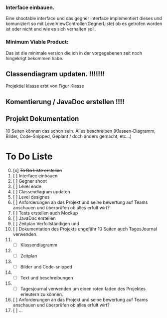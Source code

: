 ### Interface einbauen.

Eine shootable interface und das gegner interface implementiert dieses und komuniziert so mit LevelViewController(GegnerListe) ob es getrofen worden ist oder nicht und wie es sich verhalten soll.

### Minimum Viable Product:

Das ist die minimale version die ich in der vorgegebenen zeit noch hingekrigt bekommen habe.


## Classendiagram updaten. !!!!!!!
Projektiel klasse erbt von Figur Klasse

## Komentierung / JavaDoc erstellen !!!!


## Projekt Dokumentation 
10 Seiten können das schon sein.
Alles beschreiben (Klassen-Diagramm, Bilder, Code-Snipped, Geplant / doch anders gemacht, etc...)

# To Do Liste
0. [x] ~~To Do Liste erstellen~~
1. [ ] Interface einbauen
2. [ ] Gegner shoot
3. [ ] Level ende
4. [ ] Classendiagram updaten
5. [ ] Level designes
6. [ ] Anforderungen an das Projekt und seine bewertung auf Teams anschauen und überprüfen ob alles erfült wirt?
7. [ ] Tests erstellen auch Mockup
8. [ ] JavaDoc erstellen
9. [ ] Zeitplan Verfollständigen und
10. [ ] Dokumentation des Projekts ungefähr 10 Seiten auch TagesJournal verwenden.
10. - [ ] Klassendiagramm
10. - [ ] Zeitplan
10. - [ ] Bilder und Code-snipped
10. - [ ] Text und beschreibungen
10. - [ ] Tagesjournal verwenden um einen roten faden des Projektes erleutern zu können.
11. [ ] Anforderungen an das Projekt und seine bewertung auf Teams anschauen und überprüfen ob alles erfült wirt?
12. [ ] ...